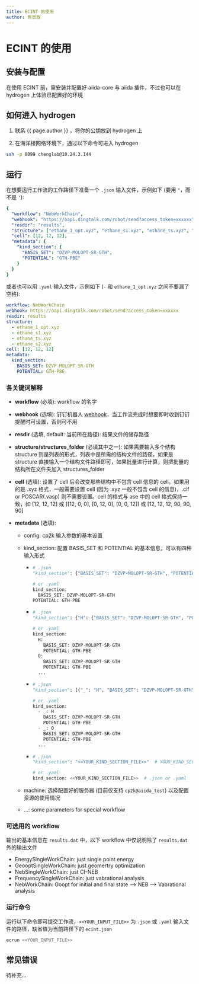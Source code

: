 ```yaml
---
title: ECINT 的使用
author: 熊景放
---
```


# ECINT 的使用

## 安装与配置

在使用 ECINT 前，需安装并配置好 aiida-core 与 aiida 插件，不过也可以在 hydrogen 上体验已配置好的环境

## 如何进入 hydrogen

1. 联系 {{ page.author }} ，将你的公钥放到 hydrogen 上

2. 在海洋楼网络环境下，通过以下命令可进入 hydrogen

```bash
ssh -p 8099 chenglab@10.24.3.144
```

## 运行

在想要运行工作流的工作路径下准备一个 `.json` 输入文件，示例如下 (要用 `"`，而不是 `'`): 

```yaml
{
  "workflow": "NebWorkChain",
  "webhook": "https://oapi.dingtalk.com/robot/send?access_token=xxxxxx",
  "resdir": "results",
  "structure": ["ethane_1_opt.xyz", "ethane_s1.xyz", "ethane_ts.xyz", "ethane_s2.xyz"],
  "cell": [12, 12, 12],
  "metadata": {
    "kind_section": {
      "BASIS_SET": "DZVP-MOLOPT-SR-GTH",
      "POTENTIAL": "GTH-PBE"
    }
  }
}
```

或者也可以用 `.yaml` 输入文件，示例如下 (`-` 和 `ethane_1_opt.xyz` 之间不要漏了空格):

```yaml
workflow: NebWorkChain
webhook: https://oapi.dingtalk.com/robot/send?access_token=xxxxxx
resdir: results
structure:
  - ethane_1_opt.xyz
  - ethane_s1.xyz
  - ethane_ts.xyz
  - ethane_s2.xyz
cell: [12, 12, 12]
metadata:
  kind_section:
    BASIS_SET: DZVP-MOLOPT-SR-GTH
    POTENTIAL: GTH-PBE
```

### 各关键词解释

- **workflow** (必填): workflow 的名字

- **webhook** (选填): 钉钉机器人 [webhook](https://chenggroup.github.io/wiki/notification_for_hpc#申请钉钉机器人)，当工作流完成时想要即时收到钉钉提醒时可设置，否则可不用

- **resdir** (选填, default: 当前所在路径): 结果文件的储存路径

- **structure/structures_folder** (必填其中之一): 如果需要输入多个结构 structure 则是列表的形式，列表中是所需的结构文件的路径，如果是 structure 直接输入一个结构文件路径即可，如果批量进行计算，则把批量的结构所在文件夹加入 structures_folder

- **cell** (选填): 设置了 cell 后会改变那些结构中不包含 cell 信息的 cell。如果用的是 .xyz 格式，一般需要设置 cell (因为 .xyz 一般不包含 cell 的信息)，.cif or POSCAR(.vasp) 则不需要设置。cell 的格式与 ase 中的 cell 格式保持一致，如 [12, 12, 12] 或 [[12, 0, 0], [0, 12, 0], [0, 0, 12]] 或 [12, 12, 12, 90, 90, 90]

- **metadata** (选填): 

  - config: cp2k 输入参数的基本设置

  - kind_section: 配置 BASIS_SET 和 POTENTIAL 的基本信息，可以有四种输入形式

    - ```python
      # .json
      "kind_section": {"BASIS_SET": "DZVP-MOLOPT-SR-GTH", "POTENTIAL": "GTH-PBE"}

      # or .yaml
      kind_section:
        BASIS_SET: DZVP-MOLOPT-SR-GTH
      POTENTIAL: GTH-PBE
      ```
      
    - ```python
      # .json
      "kind_section": {"H": {"BASIS_SET": "DZVP-MOLOPT-SR-GTH", "POTENTIAL": "GTH-PBE"}, "O": {"BASIS_SET": "DZVP-MOLOPT-SR-GTH", "POTENTIAL": "GTH-PBE"}, ...}
  
      # or .yaml
      kind_section:
        H:
          BASIS_SET: DZVP-MOLOPT-SR-GTH
          POTENTIAL: GTH-PBE
        O:
          BASIS_SET: DZVP-MOLOPT-SR-GTH
          POTENTIAL: GTH-PBE
        ...
      ```
      
    - ```python
      # .json
      "kind_section": [{"_": "H", "BASIS_SET": "DZVP-MOLOPT-SR-GTH", "POTENTIAL": "GTH-PBE"}, {"_": "O", "BASIS_SET": "DZVP-MOLOPT-SR-GTH", "POTENTIAL": "GTH-PBE"}, ...]
      
      # or .yaml
      kind_section:
        - _: H
          BASIS_SET: DZVP-MOLOPT-SR-GTH
          POTENTIAL: GTH-PBE
        - _: O
          BASIS_SET: DZVP-MOLOPT-SR-GTH
          POTENTIAL: GTH-PBE
        ...
      ```
  
    - ```python
      # .json
      "kind_section": "<<YOUR_KIND_SECTION_FILE>>"  # YOUR_KIND_SECTION_FILE can be .json or .yaml
      
      # or .yaml
      kind_section: <<YOUR_KIND_SECTION_FILE>>  # .json or .yaml
      ```
  
  - machine: 选择配置好的服务器 (目前仅支持 `cp2k@aiida_test`) 以及配置资源的使用情况
  
  - ...: some parameters for special workflow

### 可选用的 workflow

输出的基本信息在 `results.dat` 中，以下 workflow 中仅说明除了 `results.dat` 外的输出文件

- EnergySingleWorkChain: just single point energy
- GeooptSingleWorkChain: just geomertry optimization
- NebSingleWorkChain: just CI-NEB
- FrequencySingleWorkChain: just vabrational analysis
- NebWorkChain: Goopt for initial and final state --> NEB --> Vabrational analysis

### 运行命令

运行以下命令即可提交工作流，`<<YOUR_INPUT_FILE>>` 为 `.json` 或 `.yaml` 输入文件的路径，缺省值为当前路径下的 `ecint.json`

```bash
ecrun <<YOUR_INPUT_FILE>>
```

## 常见错误

待补充...
